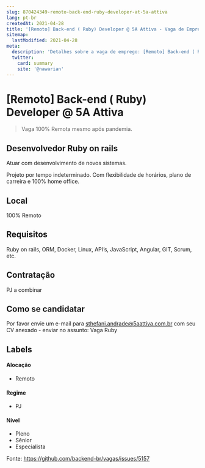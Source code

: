```yaml
---
slug: 870424349-remoto-back-end-ruby-developer-at-5a-attiva
lang: pt-br
createdAt: 2021-04-28
title: '[Remoto] Back-end ( Ruby) Developer @ 5A Attiva - Vaga de Emprego'
sitemap:
  lastModified: 2021-04-28
meta:
  description: 'Detalhes sobre a vaga de emprego: [Remoto] Back-end ( Ruby) Developer @ 5A Attiva'
  twitter:
    card: summary
    site: '@nawarian'
---
```


# [Remoto] Back-end ( Ruby) Developer @ 5A Attiva


> Vaga  100% Remota mesmo após pandemia. 


## Desenvolvedor Ruby on rails

Atuar com desenvolvimento de novos sistemas. 

Projeto por tempo indeterminado.
Com flexibilidade de horários,  plano de carreira e 100% home office.

## Local

100% Remoto 

## Requisitos

Ruby on rails, ORM, Docker, Linux, API’s, JavaScript, Angular, GIT, Scrum, etc.


## Contratação

PJ a combinar

## Como se candidatar

Por favor envie um e-mail para sthefani.andrade@5aattiva.com.br  com seu CV anexado - enviar no assunto: Vaga Ruby


## Labels


#### Alocação
- Remoto

#### Regime
- PJ

#### Nível
- Pleno
- Sênior
- Especialista




Fonte: https://github.com/backend-br/vagas/issues/5157